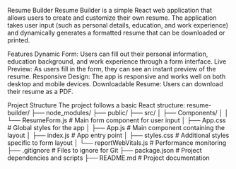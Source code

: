 Resume Builder
Resume Builder is a simple React web application that allows users to create and customize their own resume. The application takes user input (such as personal details, education, and work experience) and dynamically generates a formatted resume that can be downloaded or printed.

Features
Dynamic Form: Users can fill out their personal information, education background, and work experience through a form interface.
Live Preview: As users fill in the form, they can see an instant preview of the resume.
Responsive Design: The app is responsive and works well on both desktop and mobile devices.
Downloadable Resume: Users can download their resume as a PDF.

Project Structure
The project follows a basic React structure:
resume-builder/
  ├── node_modules/
  ├── public/
  ├── src/
  │   ├── Components/
  │   │   └── ResumeForm.js   # Main form component for user input
  │   ├── App.css             # Global styles for the app
  │   ├── App.js              # Main component containing the layout
  │   ├── index.js            # App entry point
  │   ├── styles.css          # Additional styles specific to form layout
  │   └── reportWebVitals.js  # Performance monitoring
  ├── .gitignore              # Files to ignore for Git
  ├── package.json            # Project dependencies and scripts
  ├── README.md               # Project documentation

